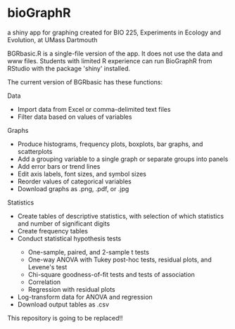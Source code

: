 # bioGraphR
a shiny app for graphing
created for BIO 225, Experiments in Ecology and Evolution, at UMass Dartmouth

BGRbasic.R is a single-file version of the app. It does not use the data and www files. Students with limited R experience can run BioGraphR from RStudio with the package 'shiny' installed.

The current version of BGRbasic has these functions:

Data
<ul><li>Import data from Excel or comma-delimited text files</li>
 	<li>Filter data based on values of variables</li></ul>

Graphs
	<ul><li>Produce histograms, frequency plots, boxplots, bar graphs, and scatterplots</li>
 	<li>Add a grouping variable to a single graph or separate groups into panels</li>
	<li>Add error bars or trend lines</li>
 	<li>Edit axis labels, font sizes, and symbol sizes</li>
 	<li>Reorder values of categorical variables</li>
	<li>Download graphs as .png, .pdf, or .jpg</li></ul>

Statistics
	<ul><li>Create tables of descriptive statistics, with selection of which statistics and number of significant digits</li>
 	<li>Create frequency tables</li>
	<li>Conduct statistical hypothesis tests</li>
 		<ul><li>One-sample, paired, and 2-sample t tests</li>
 		<li>One-way ANOVA with Tukey post-hoc tests, residual plots, and Levene's test</li>
		<li>Chi-square goodness-of-fit tests and tests of association</li>
		<li>Correlation</li>
		<li>Regression with residual plots</li></ul>
	<li>Log-transform data for ANOVA and regression</li>
 	<li>Download output tables as .csv</li></ul>

 This repository is going to be replaced!!

 
	
